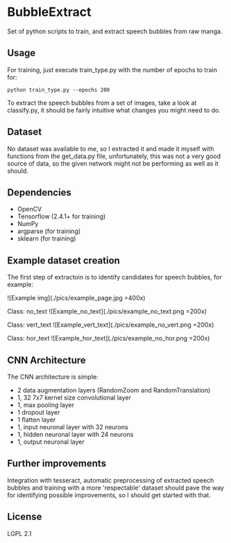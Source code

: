# BubbleExtract

Set of python scripts to train, and extract speech bubbles from raw manga.

## Usage

For training, just execute train_type.py with the number of epochs to train for:
```
python train_type.py --epochs 200
```

To extract the speech bubbles from a set of images, take a look at classify.py, it should be fairly intuitive what changes you might need to do.

## Dataset

No dataset was available to me, so I extracted it and made it myself with functions from the get_data.py file, unfortunately, this was not a very good source of data, so the given network might not be performing as well as it should.

## Dependencies

- OpenCV
- Tensorflow (2.4.1+ for training)
- NumPy
- argparse (for training)
- sklearn (for training)

## Example dataset creation

The first step of extractoin is to identify candidates for speech bubbles, for example:

![Example img](./pics/example_page.jpg =400x)

Class: no_text
![Example_no_text](./pics/example_no_text.png =200x)

Class: vert_text
![Example_vert_text](./pics/example_no_vert.png =200x)

Class: hor_text
![Example_hor_text](./pics/example_no_hor.png =200x)

## CNN Architecture

The CNN architecture is simple:

- 2 data augmentation layers (RandomZoom and RandomTranslation)
- 1, 32 7x7 kernel size convolutional layer
- 1, max pooling layer
- 1 dropout layer
- 1 flatten layer
- 1, input neuronal layer with 32 neurons
- 1, hidden neuronal layer with 24 neurons
- 1, output neuronal layer

## Further improvements

Integration with tesseract, automatic preprocessing of extracted speech bubbles and training with a more 'respectable' dataset should pave the way for identifying possible improvements, so I should get started with that.

## License

LGPL 2.1
